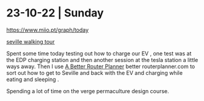 # 23-10-22 | Sunday







https://www.miio.pt/graph/today

[seville walking tour](https://walkawhilewithme.com/seville-walking-tour/)

Spent some time today testing out how to charge our EV , one test was at the EDP charging station and then another session at the tesla station a little ways away.  Then I use [A Better Router Planner](https://www.abetterrouteplanner.com) better routerplanner.com to sort out how to get to Seville and back with the EV and charging while eating and sleeping .

Spending a lot of time on the verge permaculture design course.